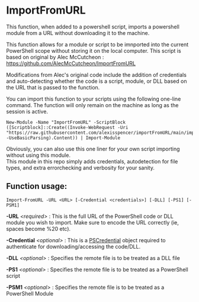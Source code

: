 # ImportFromURL

This function, when added to a powershell script, imports a powershell module from a URL without downloading it to the machine.

This function allows for a module or script to be imnported into the current PowerShell scope without storing it on the local computer.
This script is based on original by Alec McCutcheon : https://github.com/AlecMcCutcheon/ImportFromURL

Modifications from Alec's original code include the addition of credentials and auto-detecting whether the code is a script, module, or DLL based on the URL that is passed to the function.

You can import this function to your scripts using the following one-line command. The function will only remain on the machine as long as the session is active.

```
New-Module -Name "ImportFromURL" -ScriptBlock ([Scriptblock]::Create((Invoke-WebRequest -Uri "https://raw.githubusercontent.com/alexisspencer/importFromURL/main/importfromURL.psm1" -UseBasicParsing).Content)) | Import-Module
```

Obviously, you can also use this one liner for your own script importing without using this module.  
This module in this repo simply adds credentials, autodetection for file types, and extra errorchecking and verbosity for your sanity.


## Function usage:
```
Import-FromURL -URL <URL> [-Credential <credentials>] [-DLL] [-PS1] [-PSM1]
```

**-URL** *\<required\>* : This is the full URL of the PowerShell code or DLL module you wish to import. Make sure to encode the URL correctly (ie, spaces become %20 etc).

**-Credential** *\<optional\>* : This is a [PSCredential](https://learn.microsoft.com/en-us/powershell/scripting/learn/deep-dives/add-credentials-to-powershell-functions?view=powershell-5.1) object required to authenticate for downloading/accessing the code/DLL.

**-DLL** *\<optional\>* : Specifies the remote file is to be treated as a DLL file

**-PS1** *\<optional\>* : Specifies the remote file is to be treated as a PowerShell script

**-PSM1** *\<optional\>* : Specifies the remote file is to be treated as a PowerShell Module

